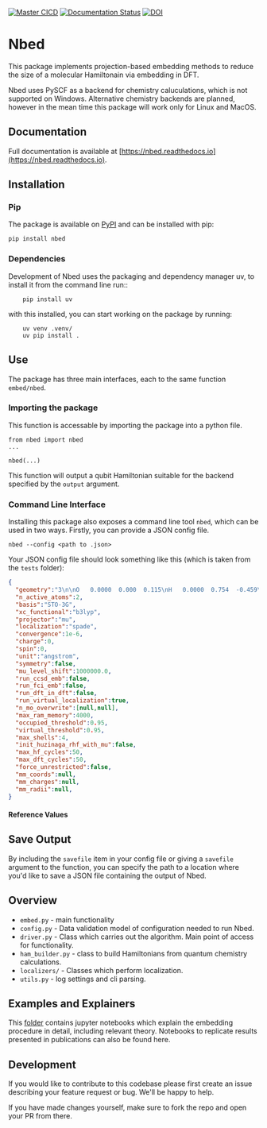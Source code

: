 [![Master CICD](https://github.com/UCL-CCS/Nbed/actions/workflows/push_to_master.yaml/badge.svg)](https://github.com/UCL-CCS/Nbed/actions/workflows/push_to_master.yaml) [![Documentation Status](https://readthedocs.org/projects/nbed/badge/?version=latest)](https://nbed.readthedocs.io/en/latest/?badge=latest) [![DOI](https://zenodo.org/badge/341631818.svg)](https://zenodo.org/badge/latestdoi/341631818)



# Nbed
This package implements projection-based embedding methods to reduce the size of a molecular Hamiltonain via embedding in DFT.

Nbed uses PySCF as a backend for chemistry caluculations, which is not supported on Windows. Alternative chemistry backends are planned, however in the mean time this package will work only for Linux and MacOS.

## Documentation
Full documentation is available at [https://nbed.readthedocs.io](https://nbed.readthedocs.io).

## Installation
### Pip

The package is available on [PyPI](https://pypi.org/project/nbed/) and can be installed with pip:

```
pip install nbed
```

### Dependencies

Development of Nbed uses the packaging and dependency manager uv, to install it from the command line run::
```shell
    pip install uv
```
with this installed, you can start working on the package by running:
```shell
    uv venv .venv/
    uv pip install .
```

## Use

The package has three main interfaces, each to the same function `embed/nbed`.

### Importing the package
This function is accessable by importing the package into a python file.

```
from nbed import nbed
...

nbed(...)
```

This function will output a qubit Hamiltonian suitable for the backend specified by the `output` argument.

### Command Line Interface
Installing this package also exposes a command line tool `nbed`, which can be used in two ways. Firstly, you can provide a JSON config file.

```
nbed --config <path to .json>
```

Your JSON config file should look something like this (which is taken from the `tests` folder):

```JSON
{
  "geometry":"3\n\nO   0.0000  0.000  0.115\nH   0.0000  0.754  -0.459\nH   0.0000  -0.754  -0.459",
  "n_active_atoms":2,
  "basis":"STO-3G",
  "xc_functional":"b3lyp",
  "projector":"mu",
  "localization":"spade",
  "convergence":1e-6,
  "charge":0,
  "spin":0,
  "unit":"angstrom",
  "symmetry":false,
  "mu_level_shift":1000000.0,
  "run_ccsd_emb":false,
  "run_fci_emb":false,
  "run_dft_in_dft":false,
  "run_virtual_localization":true,
  "n_mo_overwrite":[null,null],
  "max_ram_memory":4000,
  "occupied_threshold":0.95,
  "virtual_threshold":0.95,
  "max_shells":4,
  "init_huzinaga_rhf_with_mu":false,
  "max_hf_cycles":50,
  "max_dft_cycles":50,
  "force_unrestricted":false,
  "mm_coords":null,
  "mm_charges":null,
  "mm_radii":null,
}
```

#### Reference Values



## Save Output

By including the `savefile` item in your config file or giving a `savefile` argument to the function, you can specify the path to a location where you'd like to save a JSON file containing the output of Nbed.


## Overview

- `embed.py` - main functionality
- `config.py` - Data validation model of configuration needed to run Nbed.
- `driver.py` - Class which carries out the algorithm. Main point of access for functionality.
- `ham_builder.py` - class to build Hamiltonians from quantum chemistry calculations.
- `localizers/` - Classes which perform localization.
- `utils.py` - log settings and cli parsing.

## Examples and Explainers
This [folder](https://github.com/UCL-CCS/Nbed/tree/master/docs/source/notebooks) contains jupyter notebooks which explain the embedding procedure in detail, including relevant theory. Notebooks to replicate results presented in publications can also be found here.

## Development
If you would like to contribute to this codebase please first create an issue describing your feature request or bug. We'll be happy to help.

If you have made changes yourself, make sure to fork the repo and open your PR from there.
